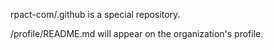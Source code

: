 
rpact-com/.github is a special repository.

/profile/README.md will appear on the organization's profile.
